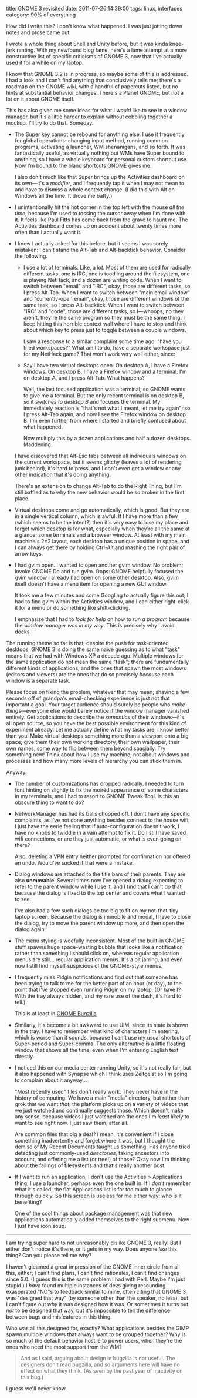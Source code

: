 title: GNOME 3 revisited
date: 2011-07-26 14:39:00
tags: linux, interfaces
category: 90% of everything

How did I write this?  I don't know what happened.  I was just jotting down notes and prose came out.

I wrote a whole thing about Shell and Unity before, but it was kinda knee-jerk ranting.  With my newfound blog fame, here's a lame attempt at a more constructive list of specific criticisms of GNOME 3, now that I've actually used it for a while on my laptop.

<!-- more -->

I know that GNOME 3.2 is in progress, so maybe some of this is addressed.  I had a look and I can't find anything that conclusively tells me; there's a roadmap on the GNOME wiki, with a handful of papercuts listed, but no hints at substantial behavior changes.  There's a Planet GNOME, but not a lot on it about GNOME itself.

This has also given me some ideas for what I _would_ like to see in a window manager, but it's a little harder to explain without cobbling together a mockup.  I'll try to do that.  Someday.

* The Super key cannot be rebound for anything else.  I use it frequently for global operations: changing input method, running common programs, activating a launcher, WM shenanigans, and so forth.  It was fantastically useful, as virtually nothing but WMs have Super bound to anything, so I have a whole keyboard for personal custom shortcut use.  Now I'm bound to the bland shortcuts GNOME gives me.

    I also don't much like that Super brings up the Activities dashboard on its own—it's a _modifier_, and I frequently tap it when I may not mean to and have to dismiss a whole context change.  (I did this with Alt on Windows all the time.  It drove me batty.)

* I unintentionally hit the hot corner in the top left with the mouse _all the time_, because I'm used to tossing the cursor away when I'm done with it.  It feels like Paul Fitts has come back from the grave to haunt me.  The Activities dashboard comes up on accident about twenty times more often than I actually want it.

* I know I actually asked for this before, but it seems I was sorely mistaken: I can't stand the Alt-Tab and Alt-backtick behavior.  Consider the following.

    * I use a lot of terminals.  Like, a _lot_.  Most of them are used for radically different tasks: one is IRC, one is toodling around the filesystem, one is playing NetHack, and a dozen are writing code.  When I want to switch between "email" and "IRC", okay, those are different tasks, so I press Alt-Tab.  When I want to switch between "main email window" and "currently-open email", okay, those are different windows of the same task, so I press Alt-backtick.  When I want to switch between "IRC" and "code", those are different tasks, so I—whoops, no they aren't, they're the same program so they must be the same thing.  I keep hitting this horrible context wall where I have to stop and think about which key to press just to toggle between a couple windows.

        I saw a response to a similar complaint some time ago: "have you tried workspaces?"  What am I to do, have a separate workspace just for my NetHack game?  That won't work very well either, since:

    * Say I have two virtual desktops open.  On desktop A, I have a Firefox windows.  On desktop B, I have a Firefox window and a terminal.  I'm on desktop A, and I press Alt-Tab.  What happens?

        Well, the last focused application was a terminal, so GNOME wants to give me a terminal.  But the only recent terminal is on desktop B, so it _switches to desktop B_ and focuses the terminal.  My immediately reaction is "that's not what I meant, let me try again"; so I press Alt-Tab again, and now I see the Firefox window on desktop B.  I'm even further from where I started and briefly confused about what happened.

        Now multiply this by a dozen applications and half a dozen desktops.  Maddening.

    I have discovered that Alt-Esc tabs between all individuals windows on the current workspace, but it seems glitchy (leaves a lot of rendering junk behind), it's hard to press, and I don't even get a window or any other indication that it's doing anything.
    
    There's an extension to change Alt-Tab to do the Right Thing, but I'm still baffled as to why the new behavior would be so broken in the first place.

* Virtual desktops come and go automatically, which is good.  But they are in a single vertical column, which is awful.  If I have more than a few (which seems to be the intent?) then it's very easy to lose my place and forget which desktop is for what, especially when they're all the same at a glance: some terminals and a browser window.  At least with my main machine's 2×2 layout, each desktop has a unique position in space, and I can always get there by holding Ctrl-Alt and mashing the right pair of arrow keys.

* I had gvim open.  I wanted to open another gvim window.  No problem; invoke GNOME Do and run gvim.  Oops: GNOME helpfully focused the gvim window I already had open on some other desktop.  Also, gvim itself doesn't have a menu item for opening a new GUI window.

    It took me a few minutes and some Googling to actually figure this out; I had to find gvim within the Activities window, and I can either right-click it for a menu or do something like shift-clicking.

    I emphasize that I had to _look for help_ on how to _run a program_ because the _window manager was in my way_.  This is precisely why I avoid docks.

The running theme so far is that, despite the push for task-oriented desktops, GNOME 3 is doing the same naïve guessing as to what "task" means that we had with Windows XP a decade ago.  Multiple windows for the same application do not mean the same "task"; there are fundamentally different kinds of applications, and the ones that spawn the most windows (editors and viewers) are the ones that do so precisely _because_ each window is a separate task.

Please focus on fixing the problem, whatever that may mean; shaving a few seconds off of grandpa's email-checking experience is just not that important a goal.  Your target audience should surely be people who _make things_—everyone else would barely notice if the window manager vanished entirely.  Get applications to describe the _semantics_ of their windows—it's all open source, so you have the best possible environment for this kind of experiment already.  Let me actually define what my tasks are; I know better than you!  Make virtual desktops something more than a viewport onto a big space; give them their own working directory, their own wallpaper, their own names, some way to flip between them beyond spacially.  Try something new!  Think about how I use my machine, not about windows and processes and how many more levels of hierarchy you can stick them in.

Anyway.

* The number of customizations has dropped radically.  I needed to turn font hinting on slightly to fix the moiréd appearance of some characters in my terminals, and I had to resort to GNOME Tweak Tool.  Is this an obscure thing to want to do?

* NetworkManager has had its balls chopped off.  I don't have any specific complaints, as I've not done anything besides connect to the house wifi; I just have the eerie feeling that if auto-configuration doesn't work, I have no knobs to twiddle in a vain attempt to fix it.  Do I still have saved wifi connections, or are they just automatic, or what is even going on there?

    Also, deleting a VPN entry neither prompted for confirmation nor offered an undo.  Would've sucked if that were a mistake.

* Dialog windows are attached to the title bars of their parents.  They are also **unmovable**.  Several times now I've opened a dialog expecting to refer to the parent window while I use it, and I find that I can't do that because the dialog is fixed to the top center and covers what I wanted to see.

    I've also had a few such dialogs be too big to fit on my not-that-tiny laptop screen.  Because the dialog is immobile and modal, I have to close the dialog, try to move the parent window up more, and then open the dialog again.

* The menu styling is woefully inconsistent.  Most of the built-in GNOME stuff spawns huge space-wasting bubble that looks like a notification rather than something I should click on, whereas regular application menus are still...  regular application menus.  It's a bit jarring, and even now I still find myself suspicious of the GNOME-style menus.

* I frequently miss Pidgin notifications and find out that someone has been trying to talk to me for the better part of an hour (or day), to the point that I've stopped even running Pidgin on my laptop.  (Or have I?  With the tray always hidden, and my rare use of the dash, it's hard to tell.)

    This is at least in [GNOME Bugzilla][gnome bug on notifications].

* Similarly, it's become a bit awkward to use UIM, since its state is shown in the tray.  I have to remember what kind of characters I'm entering, which is worse than it sounds, because I can't use my usual shortcuts of Super-period and Super-comma.  The only alternative is a little floating window that shows all the time, even when I'm entering English text directly.

* I noticed this on our media center running Unity, so it's not really fair, but it also happened with Synapse which I think uses Zeitgeist so I'm going to complain about it anyway...

    "Most recently used" files don't really work.  They never have in the history of computing.  We have a main "media" directory, but rather than grok that we want _that_, the platform picks up on a variety of videos that we just watched and continually suggests those.  Which doesn't make any sense, because videos I just watched are the ones I'm _least likely_ to want to see right now.  I just saw them, after all.

    Are common files that big a deal?  I mean, it's convenient if I close something inadvertently and forget where it was, but I thought the demise of My Recent Documents taught us something.  Has anyone tried detecting just commonly-used _directories_, taking ancestors into account, and offering me a list (or tree!) of those?  Okay now I'm thinking about the failings of filesystems and that's really another post.

* If I want to run an application, I don't use the Activities > Applications thing; I use a launcher, perhaps even the one built in.  If I _don't_ remember what it's called, the flat Applications list is far too much to glance through quickly.  So this screen is useless for me either way; who is it benefiting?

    One of the cool things about package management was that new applications automatically added themselves to the right submenu.  Now I just have icon soup.

---

I am trying super hard to not unreasonably dislike GNOME 3, really!  But I either don't notice it's there, or it gets in my way.  Does anyone _like_ this thing?  Can you please tell me why?

I haven't gleamed a great impression of the GNOME inner circle from all this, either; I can't find plans, I can't find rationales, I can't find changes since 3.0.  (I guess this is the same problem I had with Perl.  Maybe I'm just stupid.)  I _have_ found multiple instances of devs giving resounding exasperated "NO"s to feedback similar to mine, often citing that GNOME 3 was "designed that way" (by someone other than the speaker, no less), but I can't figure out _why_ it was designed how it was.  Or sometimes it turns out _not_ to be designed that way, but it's impossible to tell the difference between bugs and misfeatures in this thing.

Who was all this designed for, exactly?  What applications besides the GIMP spawn multiple windows that always want to be grouped together?  Why is so much of the default behavior hostile to power users, when they're the ones who need the most support from the WM?

> And as I said, arguing about design in bugzilla is not useful. The designers don't read bugzilla, and so arguments here will have no effect on what they think. (As seen by the past year of inactivity on this bug.)

I guess we'll never know.

[gnome bug on notifications]: https://bugzilla.gnome.org/show_bug.cgi?id=641723
